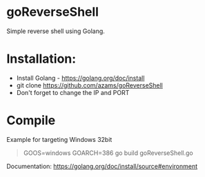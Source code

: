 # goReverseShell
Simple reverse shell using Golang.

# Installation:
* Install Golang - https://golang.org/doc/install
* git clone https://github.com/azams/goReverseShell
* Don't forget to change the IP and PORT

# Compile
Example for targeting Windows 32bit
> GOOS=windows GOARCH=386 go build goReverseShell.go

Documentation: https://golang.org/doc/install/source#environment
